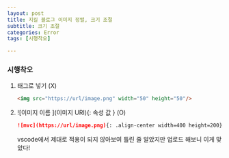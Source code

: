 ```yaml
---
layout: post
title: 지킬 블로그 이미지 정렬, 크기 조절
subtitle: 크기 조절 
categories: Error
tags: [시행착오]

---
```

### 시행착오

1. 태그로 넣기 (X)
    
    ```markdown
    <img src="https://url/image.png" width="50" height="50"/>
    ```
    
2. ![이미지 이름 ](이미지 URI){: 속성 값 } (O)
    
    ```markdown
    ![mvc](https://url/image.png){: .align-center width=400 height=200}
    ```
    
    vscode에서 제대로 적용이 되지 않아보여 틀린 줄 알았지만 업로드 해보니 이게 맞았다!